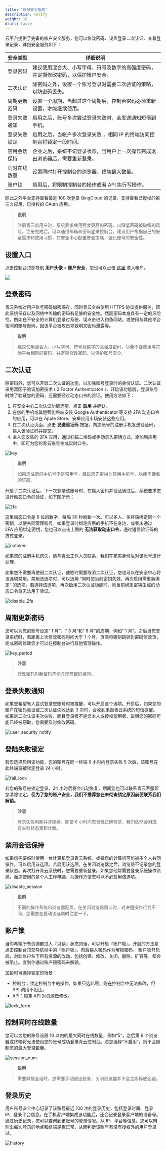 ```yaml
---
title: "账号安全指南"
description: verify
weight: 10
draft: false
---
```


云平台提供了完备的帐户安全服务，您可以修改密码、设置登录二次认证、查看登录记录，详细安全服务如下：

| 安全类型     | 详细说明                                                     |
| ------------ | ------------------------------------------------------------ |
| 登录密码     | 建议使用混合大、小写字母、符号及数字的高强度密码，并定期修改密码，以保护帐户安全。 |
| 二次认证     | 除密码之外，设置一个账号登录时需要二次验证的策略，以防密码丢失。 |
| 周期更新密码 | 设置一个周期，当超过这个周期后，控制台密码必须重新设置，才能继续使用。 |
| 登录失败通知 | 启用之后，账号多次尝试登录失败时，会发送通知短信到手机。     |
| 登录失败锁定 | 启用之后，当帐户多次登录失败 ，相同 IP 的终端访问控制台将锁定一段时间。 |
| 禁用会话保持 | 企业之后，系统不记登录状态，当用户上一次操作完成退出浏览器后，需要重新登录。 |
| 同时在线数量 | 设置同时打开控制台的浏览器、终端最大数量。                   |
| 账户锁       | 启用后，将限制控制台的操作或者 API 执行写操作。              |

除此之外平台支持查看最近 100 次登录 QingCloud 的记录，支持查看已授权的第三方应用，已授权的 OAuth 应用。

> **说明**
>
> 注册青云新用户时，系统要求使用强度更高的密码，以降低密码被破解的风险。注册完成后，可以通过邮箱和密码登录控制台。建议用户根据自己的安全需求和使用习惯，在安全中心配置安全策略，强化账号的安全性。



## 设置入口

点击控制台顶部导航 **用户头像** > **账户安全**，您也可以点击 [这里](https://console.qingcloud.com/account/security/center/) 进入帐户。

![](../../_images/user-verify-entry.png)



## 登录密码

青云系统对用户账号密码加密保存，同时青云全站使用 HTTPS 协议提供服务，因此系统保存以及网络中传输的密码有足够的安全性。然而密码本身具有一定的风险性，例如在不安全的计算机登录过系统、误点击进入钓鱼网站，或使用与其他平台相同的账号密码，因该平台被攻击导致明文密码泄露等。

> **说明**
>
> 建议使用混合大、小写字母、符号及数字的高强度密码，尽量不要使用与其他平台相同的密码，并定期修改密码，以保护账号安全。



## 二次认证

除密码外，您可以开启二次认证的功能，以加强账号登录时的身份认证。二次认证采用双因子验证加密技术 ( 2 Factor Authenticaton )，开启该功能后，登录账号时除了验证您的密码，还需要经过动态口令的验证。使用方法如下：

1. 在安全中心二次认证功能选项，点击 **启用** 并确认。
2. 在您的手机或其他智能终端安装 Google Authenticator 等支持 2FA 动态口令的应用，可以在 Apple Store、安卓应用市场安装这些应用。
3. 在二次认证页面，点击 **发送验证码** 按钮，向您账号的注册手机发送验证码，输入该验证码并提交。
4. 进入您安装的 2FA 应用，通过扫描二维码或手动录入密钥方式，添加到应用中，即可为您的青云账号生成实时口令。

![key](../../_images/user_security_key.png)

> **说明**
>
> 如果您注册的手机号不是常用号，建议您先更换为常用手机号，以便于接收验证码。

开启了二次认证后，下一次登录该账号时，在输入密码并验证通过后，系统要求您进行动态口令的验证，如下图所示：

![2fa](../../_images/user_security_2fa.png)

这里动态口令是 6 位的数字，每隔 30 秒刷新一次。可以多人、多终端绑定同一个密钥，以便共同管理账号。如果登录时绑定应用的手机不在身边，或者未通过 2FA 应用绑定密钥，您也可以点击上图的 **无法获取动态口令**，通过短信验证码的方式登录。

![notoken](../../_images/user_security_notoken.png)

如果您的注册手机遗失，请与青云工作人员联系，我们在核实身份后对该账号进行处理。

如果您不需要再使用二次认证，或临时需要取消二次认证，您也可以在安全中心将该选项禁用。禁用该选项时，可以选择 “同时使当前密钥失效，再次启用需重新绑定” 的选项。若选择该选项，再次启用二次认证功能时，则当前绑定密钥生成的动态口令将无法用于验证。

![disable_2fa](../../_images/user_security_disable_2fa.png)



## 周期更新密码

您可以为您的账号设定“ 1 月”、“ 3 月”和“ 6 月”的周期，例如“ 1 月”。之后当您登录系统时，若距离上次修改密码时间大于 1 个月，页面将强制跳转到密码修改页，完成密码修改您才可以在控制台进行其他管理操作。

![key_period](../../_images/key_period.jpeg)

> **注意**
>
> 修改密码时新密码不能与现有密码相同。



## 登录失败通知

如果您希望有人尝试登录您账号时被提醒，可以开启这个选项。开启后，如果您的账户在密码验证或二次认证失败达到 3 次时，会收到来自青云系统的短信提醒。如果是二次认证多次失败，而且登录者不是您本人或授权使用者，说明您的密码可能已经被窃取，您需要及时修改密码。

![user_security_notify](../../_images/user_security_notify.png)

## 登陆失败锁定

若您选择启用该功能，您的账号在同一终端 6 小时内登录失败 5 次后，该账号在此终端将被锁定登录 24 小时。

![fail_lock](../../_images/fail_lock.png)

若您的账号被锁定登录，24 小时后将会自动恢复，期间您也可以联系青云客服帮您清除锁定。**但为了您的账户安全，我们不推荐您在未彻查锁定原因前便联系我们解锁。**

> **注意**
>
> 登录失败判断并非连续。即使 6 小时内您曾经正确登录，我们依然会对既有失败状态累积计数。

## 禁用会话保持

如果您需要临时使用一台计算机登录青云系统，或者您的计算机可能被多个人共同操作，可以启用该选项。若启用该选项，在关闭浏览器之后，浏览器不记录您的登录状态。再次打开青云系统时，您需要重新登录。如果您经常需要登录系统操作资源，而您使用的是个人工作电脑，为操作方便您可以不必启用该选项。

![disable_session](../../_images/user_security_disable_session.png)

> **说明**
>
> 不同的操作系统和浏览器配置，在关闭浏览器窗口时，对进程操作行为不同，您需要在启动该选项时注意一下。

## 账户锁

当你希望所有资源都进入『只读』状态的话，可以开启『账户锁』。开启的方法是点击控制台顶部导航栏中的『账户锁』，然后输入密码作为解锁密码。 账户锁开启后，对此账户名下所有资源的改动，包括创建、修改、关闭、删除、扩容等，都会被阻止。直到你通过账户锁密码来解锁。

加锁时可选择锁定的场景：

* 控制台：锁定控制台中的操作，如果只选此项，则在控制台中无法修改，但 API 调用不阻止。
* API：锁定 API 对资源做修改。

![lock_form](../../_images/user_lock_form.png)



## 控制同时在线数量

您可以为您的账号设置 10 以内的最大同时在线数量，例如“5”，之后第 6 个浏览器或终端将无法使用您的账号成功登录青云控制台。若您选择“不启用”，则不会限制您的最大登录数量。

![session_num](../../_images/session_num.jpeg)

> **说明**
>
> 需要释放会话时，您需要手动退出登录，关闭浏览器并不会立即释放会话。



## 登录历史

用户账号安全中心记录了该账号最近 100 次的登录历史，包括登录时间、登录 IP、登录平台信息。在手机客户端集成该功能后，还会记录登录客户端的设备号。通过历史记录，您可以查询到该账号的登录情况。从 IP、平台等信息，您可以辨别出每次登录的地点和终端是否正常，从而判断该账号有没有授权外的用户登录过。

![history](../../_images/user_security_history.png)
